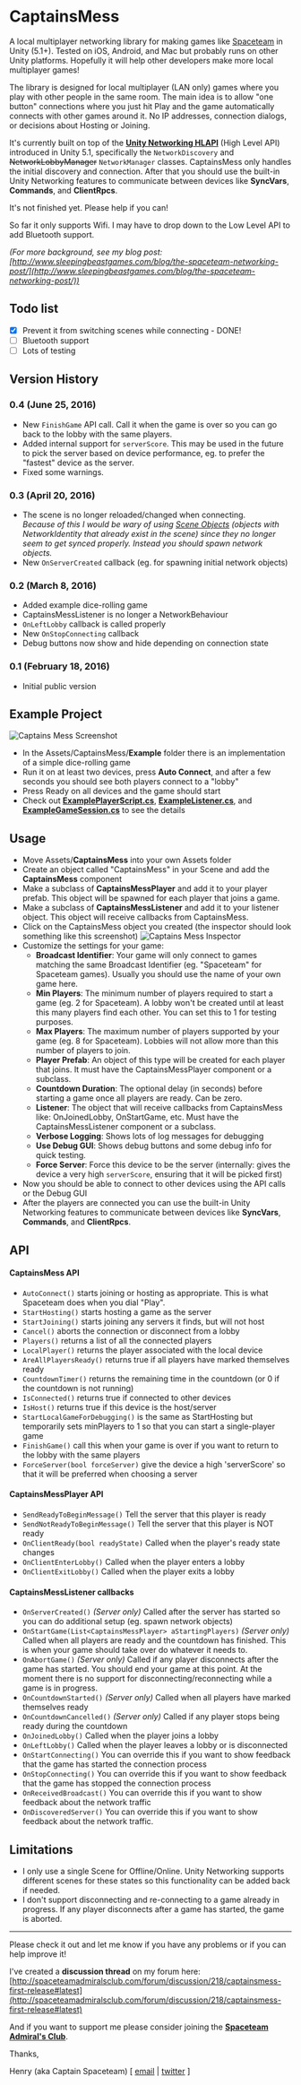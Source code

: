 # CaptainsMess
A local multiplayer networking library for making games like [Spaceteam](http://sleepingbeastgames.com/spaceteam) in Unity (5.1+). Tested on iOS, Android, and Mac but probably runs on other Unity platforms. Hopefully it will help other developers make more local multiplayer games!

The library is designed for local multiplayer (LAN only) games where you play with other people in the same room. The main idea is to allow "one button" connections where you just hit Play and the game automatically connects with other games around it. No IP addresses, connection dialogs, or decisions about Hosting or Joining.

It's currently built on top of the **[Unity Networking HLAPI](http://docs.unity3d.com/Manual/UNetUsingHLAPI.html)** (High Level API) introduced in Unity 5.1, specifically the `NetworkDiscovery` and ~~NetworkLobbyManager~~ `NetworkManager` classes. CaptainsMess only handles the initial discovery and connection. After that you should use the built-in Unity Networking features to communicate between devices like **SyncVars**, **Commands**, and **ClientRpcs**.

It's not finished yet. Please help if you can!

So far it only supports Wifi. I may have to drop down to the Low Level API to add Bluetooth support.

_(For more background, see my blog post: [http://www.sleepingbeastgames.com/blog/the-spaceteam-networking-post/](http://www.sleepingbeastgames.com/blog/the-spaceteam-networking-post/))_

## Todo list
- [x] Prevent it from switching scenes while connecting - DONE!
- [ ] Bluetooth support
- [ ] Lots of testing

## Version History
### 0.4 (June 25, 2016)
- New `FinishGame` API call. Call it when the game is over so you can go back to the lobby with the same players.
- Added internal support for `serverScore`. This may be used in the future to pick the server based on device performance, eg. to prefer the "fastest" device as the server.
- Fixed some warnings.

### 0.3 (April 20, 2016)
- The scene is no longer reloaded/changed when connecting.
<br>*Because of this I would be wary of using [Scene Objects](http://docs.unity3d.com/Manual/UNetSceneObjects.html) (objects with NetworkIdentity that already exist in the scene) since they no longer seem to get synced properly. Instead you should spawn network objects.*
- New `OnServerCreated` callback (eg. for spawning initial network objects)

### 0.2 (March 8, 2016)
- Added example dice-rolling game
- CaptainsMessListener is no longer a NetworkBehaviour
- `OnLeftLobby` callback is called properly
- New `OnStopConnecting` callback
- Debug buttons now show and hide depending on connection state

### 0.1 (February 18, 2016)
- Initial public version

## Example Project

![Captains Mess Screenshot](http://www.sleepingbeastgames.com/files/CaptainsMessScreenshot.jpg)

- In the Assets/CaptainsMess/**Example** folder there is an implementation of a simple dice-rolling game
- Run it on at least two devices, press **Auto Connect**, and after a few seconds you should see both players connect to a "lobby"
- Press Ready on all devices and the game should start
- Check out **[ExamplePlayerScript.cs](Assets/CaptainsMess/Example/ExamplePlayerScript.cs)**, **[ExampleListener.cs](Assets/CaptainsMess/Example/ExampleListener.cs)**, and **[ExampleGameSession.cs](Assets/CaptainsMess/Example/ExampleGameSession.cs)** to see the details

## Usage
- Move Assets/**CaptainsMess** into your own Assets folder
- Create an object called "CaptainsMess" in your Scene and add the **CaptainsMess** component
- Make a subclass of **CaptainsMessPlayer** and add it to your player prefab. This object will be spawned for each player that joins a game.
- Make a subclass of **CaptainsMessListener** and add it to your listener object. This object will receive callbacks from CaptainsMess.
- Click on the CaptainsMess object you created (the inspector should look something like this screenshot)
![Captains Mess Inspector](http://www.sleepingbeastgames.com/files/CaptainsMessInspector.png)
- Customize the settings for your game:
     - **Broadcast Identifier**: Your game will only connect to games matching the same Broadcast Identifier (eg. "Spaceteam" for Spaceteam games). Usually you should use the name of your own game here.
     - **Min Players**: The minimum number of players required to start a game (eg. 2 for Spaceteam). A lobby won't be created until at least this many players find each other. You can set this to 1 for testing purposes.
     - **Max Players**: The maximum number of players supported by your game (eg. 8 for Spaceteam). Lobbies will not allow more than this number of players to join.
     - **Player Prefab**: An object of this type will be created for each player that joins. It must have the CaptainsMessPlayer component or a subclass.
     - **Countdown Duration**: The optional delay (in seconds) before starting a game once all players are ready. Can be zero.
     - **Listener**: The object that will receive callbacks from CaptainsMess like: OnJoinedLobby, OnStartGame, etc. Must have the CaptainsMessListener component or a subclass.
     - **Verbose Logging**: Shows lots of log messages for debugging
     - **Use Debug GUI**: Shows debug buttons and some debug info for quick testing.
     - **Force Server**: Force this device to be the server (internally: gives the device a very high `serverScore`, ensuring that it will be picked first)
- Now you should be able to connect to other devices using the API calls or the Debug GUI
- After the players are connected you can use the built-in Unity Networking features to communicate between devices like **SyncVars**, **Commands**, and **ClientRpcs**.

## API

#### CaptainsMess API
- `AutoConnect()` starts joining or hosting as appropriate. This is what Spaceteam does when you dial "Play".
- `StartHosting()` starts hosting a game as the server
- `StartJoining()` starts joining any servers it finds, but will not host
- `Cancel()` aborts the connection or disconnect from a lobby
- `Players()` returns a list of all the connected players
- `LocalPlayer()` returns the player associated with the local device
- `AreAllPlayersReady()` returns true if all players have marked themselves ready
- `CountdownTimer()` returns the remaining time in the countdown (or 0 if the countdown is not running)
- `IsConnected()` returns true if connected to other devices
- `IsHost()` returns true if this device is the host/server
- `StartLocalGameForDebugging()` is the same as StartHosting but temporarily sets minPlayers to 1 so that you can start a single-player game
- `FinishGame()` call this when your game is over if you want to return to the lobby with the same players
- `ForceServer(bool forceServer)` give the device a high 'serverScore' so that it will be preferred when choosing a server

#### CaptainsMessPlayer API
- `SendReadyToBeginMessage()` Tell the server that this player is ready
- `SendNotReadyToBeginMessage()` Tell the server that this player is NOT ready
- `OnClientReady(bool readyState)` Called when the player's ready state changes
- `OnClientEnterLobby()` Called when the player enters a lobby
- `OnClientExitLobby()` Called when the player exits a lobby

#### CaptainsMessListener callbacks
- `OnServerCreated()` *(Server only)* Called after the server has started so you can do additional setup (eg. spawn network objects)
- `OnStartGame(List<CaptainsMessPlayer> aStartingPlayers)` *(Server only)* Called when all players are ready and the countdown has finished. This is when your game should take over do whatever it needs to.
- `OnAbortGame()` *(Server only)* Called if any player disconnects after the game has started. You should end your game at this point. At the moment there is no support for disconnecting/reconnecting while a game is in progress.
- `OnCountdownStarted()` *(Server only)* Called when all players have marked themselves ready
- `OnCountdownCancelled()` *(Server only)* Called if any player stops being ready during the countdown
- `OnJoinedLobby()` Called when the player joins a lobby
- `OnLeftLobby()` Called when the player leaves a lobby or is disconnected
- `OnStartConnecting()` You can override this if you want to show feedback that the game has started the connection process
- `OnStopConnecting()` You can override this if you want to show feedback that the game has stopped the connection process
- `OnReceivedBroadcast()` You can override this if you want to show feedback about the network traffic
- `OnDiscoveredServer()` You can override this if you want to show feedback about the network traffic.

## Limitations
- I only use a single Scene for Offline/Online. Unity Networking supports different scenes for these states so this functionality can be added back if needed.
- I don't support disconnecting and re-connecting to a game already in progress. If any player disconnects after a game has started, the game is aborted.

---
Please check it out and let me know if you have any problems or if you can help improve it!

I've created a **discussion thread** on my forum here: [http://spaceteamadmiralsclub.com/forum/discussion/218/captainsmess-first-release#latest](http://spaceteamadmiralsclub.com/forum/discussion/218/captainsmess-first-release#latest)

And if you want to support me please consider joining the **[Spaceteam Admiral's Club](http://spaceteamadmiralsclub.com/forum/plugin/page/membersArea)**.

Thanks,

Henry (aka Captain Spaceteam) \[ [email](mailto:henry@sleepingbeastgames.com) | [twitter](https://twitter.com/hengineer) \]
